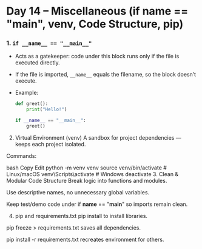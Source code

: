 # Day 14 – Miscellaneous (if **name** == "**main**", venv, Code Structure, pip)

### 1. `if __name__ == "__main__"`

- Acts as a gatekeeper: code under this block runs only if the file is executed directly.
- If the file is imported, `__name__` equals the filename, so the block doesn’t execute.
- Example:

  ```python
  def greet():
      print("Hello!")

  if __name__ == "__main__":
      greet()
  ```

2. Virtual Environment (venv)
   A sandbox for project dependencies — keeps each project isolated.

Commands:

bash
Copy
Edit
python -m venv venv
source venv/bin/activate # Linux/macOS
venv\Scripts\activate # Windows
deactivate 3. Clean & Modular Code Structure
Break logic into functions and modules.

Use descriptive names, no unnecessary global variables.

Keep test/demo code under if **name** == "**main**" so imports remain clean.

4. pip and requirements.txt
   pip install <package> to install libraries.

pip freeze > requirements.txt saves all dependencies.

pip install -r requirements.txt recreates environment for others.
